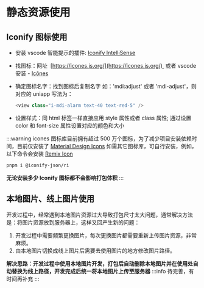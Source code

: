 # 静态资源使用

## Iconify 图标使用

- 安装 vscode 智能提示的插件: [Iconify IntelliSense](https://marketplace.visualstudio.com/items?itemName=antfu.iconify)

- 找图标：网址  [https://icones.js.org/](https://icones.js.org/)  或者 vscode 安装 - [Icônes](https://marketplace.visualstudio.com/items?itemName=afzalsayed96.icones)

- 确定图标名字：找到图标后复制名字 如：'mdi:adjust' 或者 'mdi-adjust'，则对应的 uniapp 写法为：

  ```ts
  <view class="i-mdi-alarm text-40 text-red-5" />
  ```

- 设置样式：同 html 标签一样直接应用 style 属性或者 class 属性; 通过设置 color 和 font-size 属性设置对应的颜色和大小

:::warning
icones 图标库目前拥有超过 500 万个图标，为了减少项目安装依赖时间，目前仅安装了 [Material Design Icons](https://icones.js.org/collection/mdi)
如需其它图标库，可自行安装，例如，以下命令会安装 [Remix Icon](https://icones.js.org/collection/ri)

```bash
pnpm i @iconify-json/ri
```

**无论安装多少 Iconify 图标都不会影响打包体积**
:::

## 本地图片、线上图片使用

开发过程中，经常遇到本地图片资源过大导致打包尺寸太大问题，通常解决方法是：将图片资源放到服务器上，这样又回产生新的问题：

1. 开发过程中需要频繁更换图片，每次更换图片都需要重新上传图片资源，非常麻烦。
2. 由本地图片切换成线上图片后需要去使用图片的地方修改图片路径。

**解决思路：开发过程中使用本地图片开发，打包后自动删除本地图片并在使用处自动替换为线上路径，开发完成后统一将本地图片上传至服务器**
:::info
待完善，有时间再补充
:::
